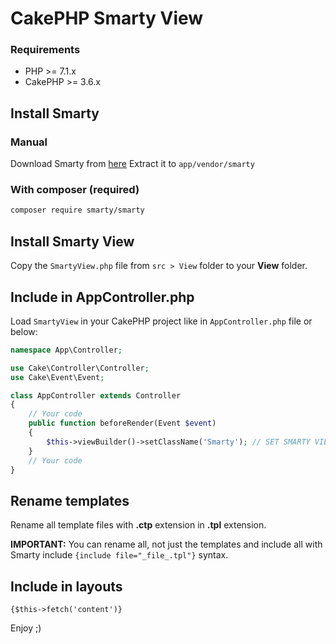 # CakePHP Smarty View

### Requirements
- PHP >= 7.1.x
- CakePHP >= 3.6.x

## Install Smarty

### Manual
Download Smarty from [here](https://github.com/smarty-php/smarty/archive/master.zip)
Extract it to `app/vendor/smarty`

### With composer (required)
```bash
composer require smarty/smarty
```

## Install Smarty View
Copy the `SmartyView.php` file from `src > View` folder to your **View** folder.

## Include in AppController.php
Load `SmartyView` in your CakePHP project like in `AppController.php` file or below:
```php
namespace App\Controller;

use Cake\Controller\Controller;
use Cake\Event\Event;

class AppController extends Controller
{
    // Your code
    public function beforeRender(Event $event)
    {
        $this->viewBuilder()->setClassName('Smarty'); // SET SMARTY VIEW
    }
    // Your code
}
```

## Rename templates
Rename all template files with **.ctp** extension in **.tpl** extension.

**IMPORTANT:** You can rename all, not just the templates and include all with Smarty include `{include file="_file_.tpl"}` syntax.

## Include in layouts
`{$this->fetch('content')}`

Enjoy ;)
